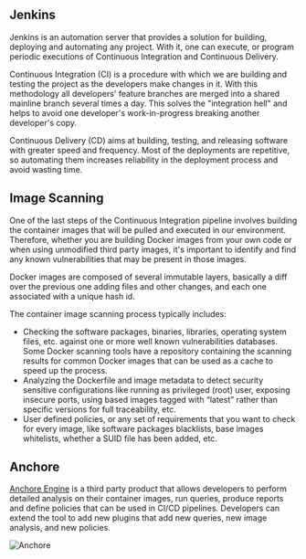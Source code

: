 Jenkins
-------

Jenkins is an automation server that provides a solution for building, deploying and automating any project. With it, one can execute, or program periodic executions of Continuous Integration and Continuous Delivery.

Continuous Integration (CI) is a procedure with which we are building and testing the project as the developers make changes in it.  With this methodology all developers' feature branches are merged into a shared mainline branch several times a day.  This solves the "integration hell" and helps to avoid one developer's work-in-progress breaking another developer's copy.

Continuous Delivery (CD) aims at building, testing, and releasing software with greater speed and frequency. Most of the deployments are repetitive, so automating them increases reliability in the deployment process and avoid wasting time.

Image Scanning
--------------

One of the last steps of the Continuous Integration pipeline involves building the container images that will be pulled and executed in our environment. Therefore, whether you are building Docker images from your own code or when using unmodified third party images, it's important to identify and find any known vulnerabilities that may be present in those images.

Docker images are composed of several immutable layers, basically a diff over the previous one adding files and other changes, and each one associated with a unique hash id.

The container image scanning process typically includes:

- Checking the software packages, binaries, libraries, operating system files, etc. against one or more well known vulnerabilities databases. Some Docker scanning tools have a repository containing the scanning results for common Docker images that can be used as a cache to speed up the process.
- Analyzing the Dockerfile and image metadata to detect security sensitive configurations like running as privileged (root) user, exposing insecure ports, using based images tagged with “latest” rather than specific versions for full traceability, etc.
- User defined policies, or any set of requirements that you want to check for every image, like software packages blacklists, base images whitelists, whether a SUID file has been added, etc.

Anchore
-------

[Anchore Engine](https://anchore.com/) is a third party product that allows developers to perform detailed analysis on their container images, run queries, produce reports and define policies that can be used in CI/CD pipelines. Developers can extend the tool to add new plugins that add new queries, new image analysis, and new policies.

![Anchore](/sysdig/scenarios/secure-lab07/assets/image01.png)
